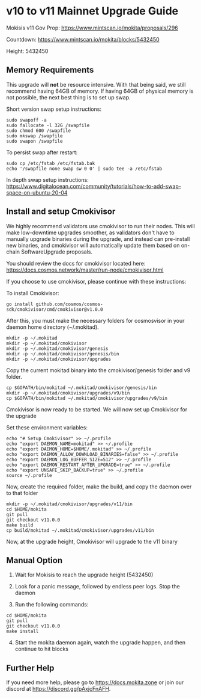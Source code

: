 # v10 to v11 Mainnet Upgrade Guide

Mokisis v11 Gov Prop: <https://www.mintscan.io/mokita/proposals/296>

Countdown: <https://www.mintscan.io/mokita/blocks/5432450>

Height: 5432450

## Memory Requirements

This upgrade will **not** be resource intensive. With that being said, we still recommend having 64GB of memory. If having 64GB of physical memory is not possible, the next best thing is to set up swap.

Short version swap setup instructions:

``` {.sh}
sudo swapoff -a
sudo fallocate -l 32G /swapfile
sudo chmod 600 /swapfile
sudo mkswap /swapfile
sudo swapon /swapfile
```

To persist swap after restart:

``` {.sh}
sudo cp /etc/fstab /etc/fstab.bak
echo '/swapfile none swap sw 0 0' | sudo tee -a /etc/fstab
```

In depth swap setup instructions:
<https://www.digitalocean.com/community/tutorials/how-to-add-swap-space-on-ubuntu-20-04>

## Install and setup Cmokivisor

We highly recommend validators use cmokivisor to run their nodes. This
will make low-downtime upgrades smoother, as validators don't have to
manually upgrade binaries during the upgrade, and instead can
pre-install new binaries, and cmokivisor will automatically update them
based on on-chain SoftwareUpgrade proposals.

You should review the docs for cmokivisor located here:
<https://docs.cosmos.network/master/run-node/cmokivisor.html>

If you choose to use cmokivisor, please continue with these
instructions:

To install Cmokivisor:

``` {.sh}
go install github.com/cosmos/cosmos-sdk/cmokivisor/cmd/cmokivisor@v1.0.0
```

After this, you must make the necessary folders for cosmosvisor in your
daemon home directory (\~/.mokitad).

``` {.sh}
mkdir -p ~/.mokitad
mkdir -p ~/.mokitad/cmokivisor
mkdir -p ~/.mokitad/cmokivisor/genesis
mkdir -p ~/.mokitad/cmokivisor/genesis/bin
mkdir -p ~/.mokitad/cmokivisor/upgrades
```

Copy the current mokitad binary into the
cmokivisor/genesis folder and v9 folder.

```{.sh}
cp $GOPATH/bin/mokitad ~/.mokitad/cmokivisor/genesis/bin
mkdir -p ~/.mokitad/cmokivisor/upgrades/v9/bin
cp $GOPATH/bin/mokitad ~/.mokitad/cmokivisor/upgrades/v9/bin
```

Cmokivisor is now ready to be started. We will now set up Cmokivisor for the upgrade

Set these environment variables:

```{.sh}
echo "# Setup Cmokivisor" >> ~/.profile
echo "export DAEMON_NAME=mokitad" >> ~/.profile
echo "export DAEMON_HOME=$HOME/.mokitad" >> ~/.profile
echo "export DAEMON_ALLOW_DOWNLOAD_BINARIES=false" >> ~/.profile
echo "export DAEMON_LOG_BUFFER_SIZE=512" >> ~/.profile
echo "export DAEMON_RESTART_AFTER_UPGRADE=true" >> ~/.profile
echo "export UNSAFE_SKIP_BACKUP=true" >> ~/.profile
source ~/.profile
```

Now, create the required folder, make the build, and copy the daemon over to that folder

```{.sh}
mkdir -p ~/.mokitad/cmokivisor/upgrades/v11/bin
cd $HOME/mokita
git pull
git checkout v11.0.0
make build
cp build/mokitad ~/.mokitad/cmokivisor/upgrades/v11/bin
```

Now, at the upgrade height, Cmokivisor will upgrade to the v11 binary

## Manual Option

1. Wait for Mokisis to reach the upgrade height (5432450)

2. Look for a panic message, followed by endless peer logs. Stop the daemon

3. Run the following commands:

```{.sh}
cd $HOME/mokita
git pull
git checkout v11.0.0
make install
```

4. Start the mokita daemon again, watch the upgrade happen, and then continue to hit blocks

## Further Help

If you need more help, please go to <https://docs.mokita.zone> or join
our discord at <https://discord.gg/pAxjcFnAFH>.
